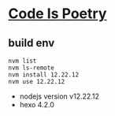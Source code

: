 # [Code Is Poetry](http://codz.me)

## build env

```shell
nvm list
nvm ls-remote
nvm install 12.22.12
nvm use 12.22.12
```

- nodejs version v12.22.12
- hexo 4.2.0